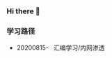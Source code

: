 ### Hi there 👋

<!--
**zhiyuckt/zhiyuckt** is a ✨ _special_ ✨ repository because its `README.md` (this file) appears on your GitHub profile.

Here are some ideas to get you started:

- 🔭 I’m currently working on ...
- 🌱 I’m currently learning ...
- 👯 I’m looking to collaborate on ...
- 🤔 I’m looking for help with ...
- 💬 Ask me about ...
- 📫 How to reach me: ...
- 😄 Pronouns: ...
- ⚡ Fun fact: ...
-->
 <h3>学习路径</h3> 
<body>
  
<ul>
  <li>20200815-&nbsp;&nbsp;&nbsp;汇编学习/内网渗透</li>
</ul>

</body>
